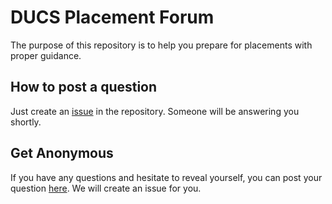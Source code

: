 # DUCS Placement Forum
The purpose of this repository is to help you prepare for placements with proper guidance.

## How to post a question
Just create an [issue](https://help.github.com/en/enterprise/2.15/user/articles/creating-an-issue) in the repository. Someone will be answering you shortly.

## Get Anonymous
If you have any questions and hesitate to reveal yourself, you can post your question [here](https://forms.gle/7RDVzBVXcoxKhxfx6). We will create an issue for you.
